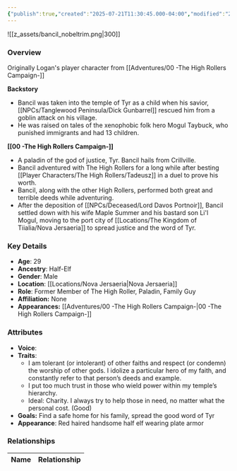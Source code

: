 ```yaml
---
{"publish":true,"created":"2025-07-21T11:30:45.000-04:00","modified":"2025-10-03T10:16:18.779-04:00","published":"2025-10-03T10:16:18.779-04:00","cssclasses":"","Age":"29","Ancestry":"Half-Elf","Gender":"Male","Location":["[[Nova Jersaeria]]"],"Role":["Former Member of The High Roller, Paladin, Family Guy"],"Affiliation":["None"],"Appearances":["[[Adventures/00 -The High Rollers Campaign-]]"]}
---
```



![[z_assets/bancil_nobeltrim.png|300]]

### Overview
Originally Logan's player character from [[Adventures/00 -The High Rollers Campaign-]]

**Backstory** 
- Bancil was taken into the temple of Tyr as a child when his savior, [[NPCs/Tanglewood Peninsula/Dick Gunbarrel]] rescued him from a goblin attack on his village.
- He was raised on tales of the xenophobic folk hero Mogul Taybuck, who punished immigrants and had 13 children.

**[[00 -The High Rollers Campaign-]]**
- A paladin of the god of justice, Tyr. Bancil hails from Crillville. 
- Bancil adventured with The High Rollers for a long while after besting [[Player Characters/The High Rollers/Tadeusz]] in a duel to prove his worth.
- Bancil, along with the other High Rollers, performed both great and terrible deeds while adventuring.
- After the deposition of [[NPCs/Deceased/Lord Davos Portnoir]], Bancil settled down with his wife Maple Summer and his bastard son Li'l Mogul, moving to the port city of [[Locations/The Kingdom of Tiialia/Nova Jersaeria]] to spread justice and the word of Tyr.

### Key Details
- **Age**: 29
- **Ancestry**: Half-Elf
- **Gender**: Male
- **Location**: [[Locations/Nova Jersaeria\|Nova Jersaeria]]
- **Role**: Former Member of The High Roller, Paladin, Family Guy
- **Affiliation:** None
- **Appearances:** [[Adventures/00 -The High Rollers Campaign-\|00 -The High Rollers Campaign-]]

### Attributes
- **Voice**: 
- **Traits**: 
	- I am tolerant (or intolerant) of other faiths and respect (or condemn) the worship of other gods. I idolize a particular hero of my faith, and constantly refer to that person’s deeds and example. 
	- I put too much trust in those who wield power within my temple’s hierarchy.
	- Ideal: Charity. I always try to help those in need, no matter what the personal cost. (Good)
- **Goals:** Find a safe home for his family, spread the good word of Tyr
- **Appearance**: Red haired handsome half elf wearing plate armor

### Relationships

| Name  | Relationship |
| ----- | ------------ |
